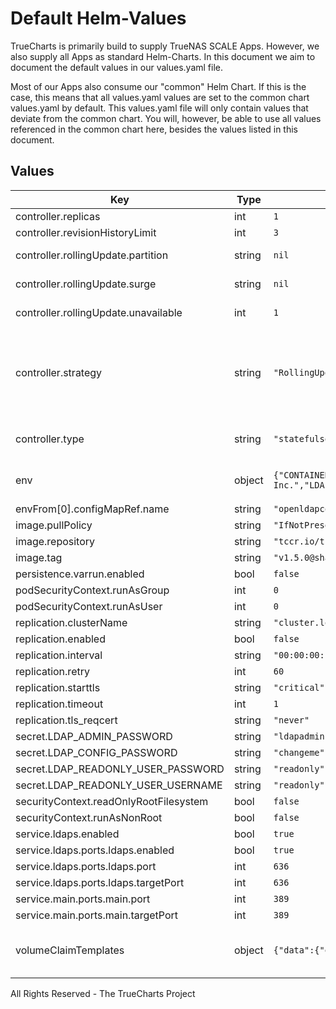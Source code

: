 # Default Helm-Values

TrueCharts is primarily build to supply TrueNAS SCALE Apps.
However, we also supply all Apps as standard Helm-Charts. In this document we aim to document the default values in our values.yaml file.

Most of our Apps also consume our "common" Helm Chart.
If this is the case, this means that all values.yaml values are set to the common chart values.yaml by default. This values.yaml file will only contain values that deviate from the common chart.
You will, however, be able to use all values referenced in the common chart here, besides the values listed in this document.

## Values

| Key | Type | Default | Description |
|-----|------|---------|-------------|
| controller.replicas | int | `1` | Number of desired pods |
| controller.revisionHistoryLimit | int | `3` | ReplicaSet revision history limit |
| controller.rollingUpdate.partition | string | `nil` | Set statefulset RollingUpdate partition |
| controller.rollingUpdate.surge | string | `nil` | Set deployment RollingUpdate max surge |
| controller.rollingUpdate.unavailable | int | `1` | Set deployment RollingUpdate max unavailable |
| controller.strategy | string | `"RollingUpdate"` | Set the controller upgrade strategy For Deployments, valid values are Recreate (default) and RollingUpdate. For StatefulSets, valid values are OnDelete and RollingUpdate (default). DaemonSets ignore this. |
| controller.type | string | `"statefulset"` | Set the controller type. Valid options are deployment, daemonset or statefulset |
| env | object | `{"CONTAINER_LOG_LEVEL":4,"KEEP_EXISTING_CONFIG":false,"LDAP_BACKEND":"mdb","LDAP_DOMAIN":"example.org","LDAP_LOG_LEVEL":256,"LDAP_ORGANISATION":"Example Inc.","LDAP_READONLY_USER":false,"LDAP_REMOVE_CONFIG_AFTER_SETUP":true,"LDAP_RFC2307BIS_SCHEMA":false,"LDAP_SSL_HELPER_PREFIX":"ldap","LDAP_TLS":true,"LDAP_TLS_CIPHER_SUITE":"NORMAL","LDAP_TLS_ENFORCE":false,"LDAP_TLS_PROTOCOL_MIN":"3.0","LDAP_TLS_REQCERT":"never","LDAP_TLS_VERIFY_CLIENT":"never"}` |  Use the env variables from https://github.com/osixia/docker-openldap#beginner-guide |
| envFrom[0].configMapRef.name | string | `"openldapconfig"` |  |
| image.pullPolicy | string | `"IfNotPresent"` |  |
| image.repository | string | `"tccr.io/truecharts/openldap"` |  |
| image.tag | string | `"v1.5.0@sha256:0260d37c41f0c1207aaa642d7c786851385471a5ddf02bc6efc178241ddd8706"` |  |
| persistence.varrun.enabled | bool | `false` |  |
| podSecurityContext.runAsGroup | int | `0` |  |
| podSecurityContext.runAsUser | int | `0` |  |
| replication.clusterName | string | `"cluster.local"` |  |
| replication.enabled | bool | `false` |  |
| replication.interval | string | `"00:00:00:10"` |  |
| replication.retry | int | `60` |  |
| replication.starttls | string | `"critical"` |  |
| replication.timeout | int | `1` |  |
| replication.tls_reqcert | string | `"never"` |  |
| secret.LDAP_ADMIN_PASSWORD | string | `"ldapadmin"` |  |
| secret.LDAP_CONFIG_PASSWORD | string | `"changeme"` |  |
| secret.LDAP_READONLY_USER_PASSWORD | string | `"readonly"` |  |
| secret.LDAP_READONLY_USER_USERNAME | string | `"readonly"` |  |
| securityContext.readOnlyRootFilesystem | bool | `false` |  |
| securityContext.runAsNonRoot | bool | `false` |  |
| service.ldaps.enabled | bool | `true` |  |
| service.ldaps.ports.ldaps.enabled | bool | `true` |  |
| service.ldaps.ports.ldaps.port | int | `636` |  |
| service.ldaps.ports.ldaps.targetPort | int | `636` |  |
| service.main.ports.main.port | int | `389` |  |
| service.main.ports.main.targetPort | int | `389` |  |
| volumeClaimTemplates | object | `{"data":{"enabled":true,"mountPath":"/var/lib/ldap/"},"slapd":{"enabled":true,"mountPath":"/etc/ldap/slapd.d/"}}` | Used in conjunction with `controller.type: statefulset` to create individual disks for each instance. |

All Rights Reserved - The TrueCharts Project
